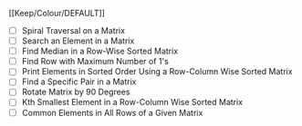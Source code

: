 [[Keep/Colour/DEFAULT]] 

- [ ] Spiral Traversal on a Matrix
- [ ] Search an Element in a Matrix
- [ ] Find Median in a Row-Wise Sorted Matrix
- [ ] Find Row with Maximum Number of 1's
- [ ] Print Elements in Sorted Order Using a Row-Column Wise Sorted Matrix
- [ ] Find a Specific Pair in a Matrix
- [ ] Rotate Matrix by 90 Degrees
- [ ] Kth Smallest Element in a Row-Column Wise Sorted Matrix
- [ ] Common Elements in All Rows of a Given Matrix
